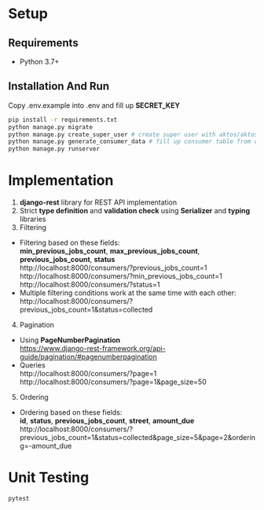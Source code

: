 # Setup

## Requirements
* Python 3.7+

## Installation And Run
Copy .env.example into .env and fill up **SECRET_KEY**
```bash
pip install -r requirements.txt
python manage.py migrate
python manage.py create_super_user # create super user with aktos/aktos
python manage.py generate_consumer_data # fill up consumer table from csv data
python manage.py runserver
```

# Implementation
1. **django-rest** library for REST API implementation
2. Strict **type definition** and **validation check** using **Serializer** and **typing** libraries
3. Filtering  
- Filtering based on these fields:  
**min_previous_jobs_count**, **max_previous_jobs_count**, **previous_jobs_count**, **status**  
http://localhost:8000/consumers/?previous_jobs_count=1  
http://localhost:8000/consumers/?min_previous_jobs_count=1  
http://localhost:8000/consumers/?status=1
- Multiple filtering conditions work at the same time with each other:  
http://localhost:8000/consumers/?previous_jobs_count=1&status=collected
4. Pagination
- Using **PageNumberPagination**  
https://www.django-rest-framework.org/api-guide/pagination/#pagenumberpagination
- Queries  
http://localhost:8000/consumers/?page=1  
http://localhost:8000/consumers/?page=1&page_size=50
5. Ordering
- Ordering based on these fields:  
**id**, **status**, **previous_jobs_count**, **street**, **amount_due**  
http://localhost:8000/consumers/?previous_jobs_count=1&status=collected&page_size=5&page=2&ordering=-amount_due


# Unit Testing
```bash
pytest
```